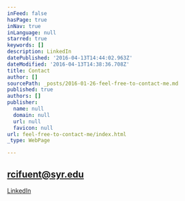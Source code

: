 ```yaml
---
inFeed: false
hasPage: true
inNav: true
inLanguage: null
starred: true
keywords: []
description: LinkedIn
datePublished: '2016-04-13T14:44:02.963Z'
dateModified: '2016-04-13T14:38:36.708Z'
title: Contact
author: []
sourcePath: _posts/2016-01-26-feel-free-to-contact-me.md
published: true
authors: []
publisher:
  name: null
  domain: null
  url: null
  favicon: null
url: feel-free-to-contact-me/index.html
_type: WebPage

---
```

## rcifuent@syr.edu

[LinkedIn][0]

[0]: https://www.linkedin.com/in/rafacifuentes